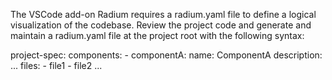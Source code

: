 The VSCode add-on Radium requires a radium.yaml file to define a logical visualization of the codebase.
Review the project code and generate and maintain a radium.yaml file at the project root with the following syntax:

project-spec:
    components:
    - componentA:
        name: ComponentA
        description: ...
        files:
        - file1
        - file2
        ...
    